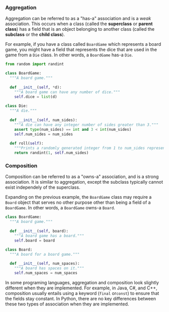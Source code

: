 ### Aggregation

Aggregation can be referred to as a "has-a" association and is a *weak* association. This occurs when a class (called the **superclass** or **parent class**) has a field that is an object belonging to another class (called the **subclass** or the **child class**). 

For example, if you have a class called `BoardGame` which represents a board game, you might have a field that represents the dice that are used in the game from a `Die` class. In other words, a `BoardGame` has-a `Die`. 

```python
from random import randint

class BoardGame:
  """A board game."""
  
  def __init__(self, *d):
    """A board game can have any number of dice."""
    self.dice = list(d)
    
class Die:
  """A die."""
  
  def __init__(self, num_sides):
    """A die can have any integer number of sides greater than 3."""
    assert type(num_sides) == int and 3 < int(num_sides)  
    self.num_sides = num_sides
  
  def roll(self):  
    """Prints a randomly generated integer from 1 to num_sides representing a die roll."""
    return randint(1, self.num_sides)
```

### Composition

Composition can be referred to as a "owns-a" association, and is a strong association. It is similar to aggregation, except the subclass typically cannot exist independely of the superclass.

Expanding on the previous example, the `BoardGame` class may require a `Board` object that serves no other purpose other than being a field of a `BoardGame`. In other words, a `BoardGame` owns-a `Board`. 

```python
class BoardGame:
  """A board game."""
  
  def __init__(self, board):
    """A board game has a board."""
    self.board = board
    
class Board:
  """A board for a board game."""

  def __init__(self, num_spaces):
    """A board has spaces on it."""
    self.num_spaces = num_spaces
```

In some programing languages, aggregation and composition look slightly different when they are implemented. For example, in Java, C#, and C++, composition usually entails using a keyword (`final` or`const`) to ensure that the fields stay constant. In Python, there are no key differences between these two types of association when they are implemented.
